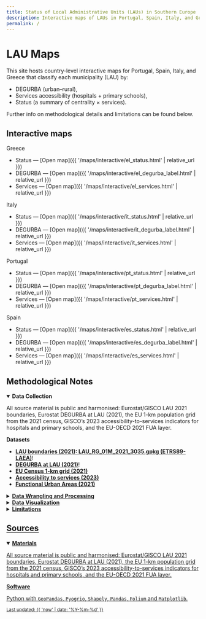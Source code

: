 ```yaml
---
title: Status of Local Administrative Units (LAUs) in Southern Europe
description: Interactive maps of LAUs in Portugal, Spain, Italy, and Greece, with methods and sources.
permalink: /
---
```


# LAU Maps

This site hosts country-level interactive maps for Portugal, Spain, Italy, and Greece that classify each municipality (LAU) by:
- DEGURBA (urban–rural),
- Services accessibility (hospitals + primary schools),
- Status (a summary of centrality × services).

Further info on methodological details and limitations can be found below.

## Interactive maps

Greece
- Status — [Open map]({{ '/maps/interactive/el_status.html' | relative_url }})
- DEGURBA — [Open map]({{ '/maps/interactive/el_degurba_label.html' | relative_url }})
- Services — [Open map]({{ '/maps/interactive/el_services.html' | relative_url }})

Italy
- Status — [Open map]({{ '/maps/interactive/it_status.html' | relative_url }})
- DEGURBA — [Open map]({{ '/maps/interactive/it_degurba_label.html' | relative_url }})
- Services — [Open map]({{ '/maps/interactive/it_services.html' | relative_url }})

Portugal
- Status — [Open map]({{ '/maps/interactive/pt_status.html' | relative_url }})
- DEGURBA — [Open map]({{ '/maps/interactive/pt_degurba_label.html' | relative_url }})
- Services — [Open map]({{ '/maps/interactive/pt_services.html' | relative_url }})

Spain
- Status — [Open map]({{ '/maps/interactive/es_status.html' | relative_url }})
- DEGURBA — [Open map]({{ '/maps/interactive/es_degurba_label.html' | relative_url }})
- Services — [Open map]({{ '/maps/interactive/es_services.html' | relative_url }})

## Methodological Notes

<details open>
  <summary><strong>Data Collection</strong></summary>
  <p>All source material is public and harmonised: Eurostat/GISCO LAU 2021 boundaries, Eurostat DEGURBA at LAU (2021), the EU 1-km population grid from the 2021 census, GISCO’s 2023 accessibility-to-services indicators for hospitals and primary schools, and the EU-OECD 2021 FUA layer.</p>
  <summary><strong>Datasets</strong></summary>
  <ul>
  <li><a href="https://gisco-services.ec.europa.eu/distribution/v1/lau-2021.html"><strong>LAU boundaries (2021): LAU_RG_01M_2021_3035.gpkg (ETRS89-LAEA)</strong></a>!</li>
  <li><a href="https://ec.europa.eu/eurostat/web/gisco/geodata/population-distribution/degree-urbanisation"><strong>DEGURBA at LAU (2021)</strong></a>!</li>
  <li><a href="https://ec.europa.eu/eurostat/web/gisco/geodata/population-distribution/population-grids"><strong>EU Census 1-km grid (2021)</strong></li>
  <li><a href="https://ec.europa.eu/eurostat/web/gisco/geodata/geographic-accessibility"><strong>Accessibility to services (2023)</strong></li>
  <li><a href="https://gisco-services.ec.europa.eu/distribution/v1/urau-2021.html"><strong>Functional Urban Areas (2021)</strong></li>
  </ul>
</details>

<details>
  <summary><strong>Data Wrangling and Processing</strong></summary>
  <p>The workflow is deliberately simple and EU-standard. I have started from Eurostat/GISCO’s 2021 LAU boundary file in ETRS89-LAEA and added the 2021 DEGURBA labels that classify each municipality as “Cities”, “Towns & suburbs”, or “Rural areas”. Since countries format LAU codes differently, I have normalised IDs by left-padding to each country’s modal length (Portugal and Italy: six characters; Spain: five; Greece: eight) before adding/merging them. 

Data on <strong>population</strong> comes from the 2021 EU 1-km census grid (layer <code>census2021</code>, using the total residents field) and is used to weight all accessibility calculations. Populated cells were assigned to municipalities with a centroid-within rule, which is fast and robust for large-area processing.

<strong>Service access</strong> was built from GISCO’s 2023 1-km travel-time indicators. For both hospitals and primary schools, I took the population-weighted average minutes to the three nearest providers (falling back to the nearest when needed). I then sum those two times into a single “access burden” and classify municipalities within each country: the best quarter are “Service-rich”, the worst quarter are “Service-poor”, and the remainder are “Average”. To avoid flattering outliers, there is a hard override: any municipality where more than one fifth of residents are over 30 minutes from a hospital or over 15 minutes from a primary school is marked Service-poor regardless of its quartile.

<strong>Centrality</strong> is anchored on the 2021 EU-OECD Functional Urban Areas. Municipalities whose centroids fall inside an FUA are split into “Core” if their DEGURBA label is Cities, otherwise “Commuting zone”. Municipalities outside any FUA are placed into distance bands based on how far their centroid lies from the nearest FUA boundary—“Near-FUA” within 30 km, “Intermediate” at 30–60 km, “Peripheral” at 60–120 km, and “Remote” beyond 120 km. The overall “status” combines these two dimensions in a way that matches the narrative I use in the thesis: “More central” if a municipality is in core/commuting/near-FUA and is not service-poor; “Left behind” if it is intermediate/peripheral/remote and is service-poor; “In-between” otherwise.
</p>
</details>

<details>
  <summary><strong>Data Visualization</strong></summary>
  <p>For the web maps I simplify geometries in ETRS89-LAEA and export them to WGS84 for Leaflet. The interactive views are built with Folium on top of CartoDB Positron tiles and expose the key fields in tooltips, including the underlying travel times and population used in the aggregation. Static figures for print are generated separately and use national north-up projections for readability.  </p>
</details>

<details>
  <summary><strong>Limitations</strong></summary>
  <p>There are limits worth keeping in mind. Spatial units are fixed at 2021, while the accessibility layer is from 2023, so any subsequent changes are not captured. Centroid assignments — both when (i) attaching grid cells to municipalities and when (ii) identifying municipality–FUA membership —can produce minor edge effects on borders and small islands (though they seem to behave well at national scale). The travel-time indicators are model-based and reflect the network and assumptions at the time of release - one needs to consider, then, that local realities may differ. Finally, the services classification is intentionally country-relative, so that the resulting bands are comparable across countries with different baseline access.</p>
</details>

## Sources

<details open>
<summary><strong>Materials</strong></summary>
<p>All source material is public and harmonised: Eurostat/GISCO LAU 2021 boundaries, Eurostat DEGURBA at LAU (2021), the EU 1-km population grid from the 2021 census, GISCO’s 2023 accessibility-to-services indicators for hospitals and primary schools, and the EU-OECD 2021 FUA layer.</p>
<summary><strong>Software</strong></summary>
<p>Python with <code>GeoPandas</code>, <code>Pyogrio</code>, <code>Shapely</code>, <code>Pandas</code>, <code>Folium</code> and <code>Matplotlib</code>.</p>
</details>

<small>Last updated: {{ 'now' | date: '%Y-%m-%d' }}</small>
